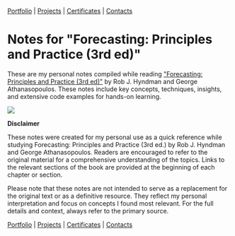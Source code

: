 [Portfolio](https://github.com/daluchkin/data-analyst-portfolio) | [Projects](https://github.com/daluchkin/data-analyst-portfolio/blob/main/projects.md) | [Certificates](https://github.com/daluchkin/data-analyst-portfolio/blob/main/certificates.md) | [Contacts](https://github.com/daluchkin/data-analyst-portfolio#my_contacts)

# Notes for "Forecasting: Principles and Practice (3rd ed)"


These are my personal notes compiled while reading ["Forecasting: Principles and Practice (3rd ed)"](https://otexts.com/fpp3/) by Rob J. Hyndman and George Athanasopoulos. These notes include key concepts, techniques, insights, and extensive code examples for hands-on learning.

![](https://otexts.com/fpp3/figs/fpp3_front_cover.jpg)

**Disclaimer**

These notes were created for my personal use as a quick reference while studying Forecasting: Principles and Practice (3rd ed.) by Rob J. Hyndman and George Athanasopoulos. Readers are encouraged to refer to the original material for a comprehensive understanding of the topics. Links to the relevant sections of the book are provided at the beginning of each chapter or section.

Please note that these notes are not intended to serve as a replacement for the original text or as a definitive resource. They reflect my personal interpretation and focus on concepts I found most relevant. For the full details and context, always refer to the primary source.


[Portfolio](https://github.com/daluchkin/data-analyst-portfolio) |  [Projects](https://github.com/daluchkin/data-analyst-portfolio/blob/main/projects.md) | [Certificates](https://github.com/daluchkin/data-analyst-portfolio/blob/main/certificates.md) | [Contacts](https://github.com/daluchkin/data-analyst-portfolio#my_contacts)